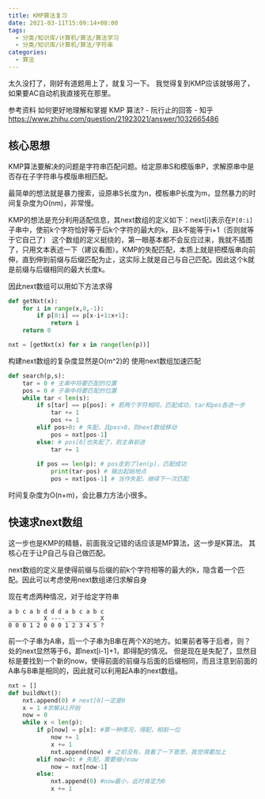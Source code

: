 ```yaml
---
title: KMP算法复习
date: 2021-03-11T15:09:14+08:00
tags:
  - 分类/知识库/计算机/算法/算法学习
  - 分类/知识库/计算机/算法/字符串
categories:
  - 算法
---
```


太久没打了，刚好有道题用上了，就复习一下。
我觉得复到KMP应该就够用了，如果要AC自动机我直接死在那里。

参考资料
如何更好地理解和掌握 KMP 算法? - 阮行止的回答 - 知乎
https://www.zhihu.com/question/21923021/answer/1032665486

## 核心思想

KMP算法要解决的问题是字符串匹配问题。给定原串S和模版串P，求解原串中是否存在子字符串与模版串相匹配。

最简单的想法就是暴力搜索，设原串S长度为n，模板串P长度为m，显然暴力的时间复杂度为O(nm)，非常慢。

KMP的想法是充分利用适配信息，其next数组的定义如下：next[i]表示在`P[0:i]`子串中，使前k个字符恰好等于后k个字符的最大的k，且k不能等于i+1（否则就等于它自己了）
这个数组的定义挺绕的，第一眼基本都不会反应过来，我就不插图了，只用文本表述一下（建议看图）。KMP的失配匹配，本质上就是把模版串向前伸，直到伸到前缀与后缀匹配为止，这实际上就是自己与自己匹配。因此这个k就是前缀与后缀相同的最大长度k。

因此next数组可以用如下方法求得
```python
def getNxt(x):
    for i in range(x,0,-1):
        if p[0:i] == p[x-i+1:x+1]:
            return i
    return 0

nxt = [getNxt(x) for x in range(len(p))]
```

构建next数组的复杂度显然是O(m^2)的
使用next数组加速匹配
```python
def search(p,s):
    tar = 0 # 主串中将要匹配的位置
    pos = 0 # 子串中将要匹配的位置
    while tar < len(s):
        if s[tar] == p[pos]: # 若两个字符相同，匹配成功，tar和pos各进一步
            tar += 1
            pos += 1
        elif pos>0: # 失配，且pos>0，则next数组移动
            pos = nxt[pos-1]
        else: # pos[0]也失配了，则主串前进
            tar += 1
        
        if pos == len(p): # pos走到了len(p)，匹配成功
            print(tar-pos) # 输出起始地点
            pos = nxt[pos-1] # 当作失配，继续下一次匹配
```
时间复杂度为O(n+m)，会比暴力方法小很多。

## 快速求next数组
这一步也是KMP的精髓，前面我没记错的话应该是MP算法，这一步是K算法。
其核心在于让P自己与自己做匹配。

next数组的定义是使得前缀与后缀的前k个字符相等的最大的k，隐含着一个匹配。因此可以考虑使用next数组递归求解自身

现在考虑两种情况，对于给定字符串
```
a b c a b d d d a b c a b c
_________ X ----__________X
0 0 0 1 2 0 0 0 1 2 3 4 5 ?
```
前一个子串为A串，后一个子串为B串在两个X的地方。如果前者等于后者，则？处的next显然等于6，即next[i-1]+1，即得配的情况。
但是现在是失配了，显然目标是要找到一个新的now，使得前面的前缀与后面的后缀相同，而且注意到前面的A串与B串是相同的，因此就可以利用起A串的next数组。

```python
nxt = []
def buildNxt():
    nxt.append(0) # next[0]一定是0
    x = 1 #求解从1开始
    now = 0
    while x < len(p):
        if p[now] = p[x]: #第一种情况，得配，相前一位
            now += 1
            x += 1
            nxt.append(now) # 之前没有，我看了一下意思，我觉得要加上
        elif now>0: # 失配，需要缩小now
            now = nxt[now-1]
        else:
            nxt.append(0) #now最小，此时肯定为0
            x += 1
```